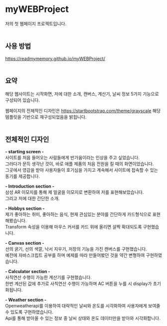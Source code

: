 # myWEBProject

저의 첫 웹페이지 프로젝트입니다. <br><br>

## 사용 방법
https://readmymemory.github.io/myWEBProject/ <br><br>

## 요약
해당 웹사이트는 시작화면, 저에 대한 소개, 캔버스, 계산기, 날씨 정보 5가지 기능으로 구성되어 있습니다. <br>

웹페이지의 전체적인 디자인은 https://startbootstrap.com/theme/grayscale 해당 템플릿을 기반으로 재구성되었음을 밝힙니다. <br><br>


## 전체적인 디자인

<b>- starting screen -</b><br>
사이트를 처음 들어오는 사람들에게 반가움이라는 인상을 주고 싶었습니다.<br>
 그러다가 문득 생각난 것이, 바로 애플 제품의 처음 전원을 킬 때의 화면이었습니다. <br>
그곳에서 영감을 받아 사용자들이 호기심을 가지고 계속해서 사이트에 접속할 수 있는 동기를 제공합니다. 

<b>- Introduction section -</b><br>
삼성 AR 이모지를 통해 제 얼굴을 이모지로 변환하여 저를 표현해보았습니다. <br>
그리고 저에 대한 간단한 소개.

<b>- Hobbys section -</b><br>
제가 좋아하는 취미, 좋아하는 음식, 현재 관심있는 분야를 간단하게 카드형식으로 표현해봤습니다. <br>
Transform 속성을 이용해 마우스 커서를 카드 위에 올리면 살짝 확대되도록 구현했습니다. 

<b>- Canvas section -</b><br>
선의 굵기, 선의 색깔, 낙서 지우기, 저장의 기능을 가진 캔버스를 구현했습니다. <br>
예전에 자바스크립트 공부를 하며 예제를 따라 만들어봤던 것을 약간 변형하여 구현하였습니다. 

<b>- Calculator section -</b><br>
사칙연산 수행이 가능한 계산기를 구현했습니다.<br> 
한번 계산된 값에 추가로 사칙연산 수행이 가능하며 AC 버튼을 누를 시 display가 초기화됩니다. 

<b>- Weather section -</b><br>
Openweatherapi를 이용하여 대략적인 날씨와 온도를 시각화하여 사용자에게 보여줄 수 있도록 구현하였습니다. <br>
Api를 통해 받아올 수 있는 정보 중 날씨 상태와 온도 데이터만을 받아와 시각화합니다. 
